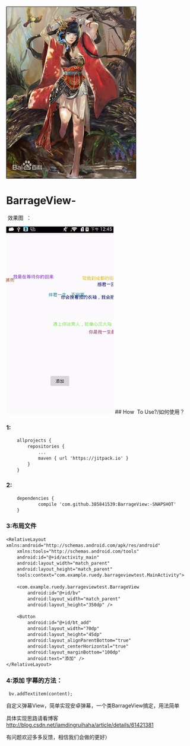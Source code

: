 

![Image text](https://github.com/385841539/BarrageView/blob/master/app/src/main/res/mipmap-hdpi/xiahoushi.jpg)

# BarrageView- 

 效果图  ：
 
![Image text](https://github.com/385841539/BarrageView/blob/master/app/src/main/res/drawable/dangif.gif)
## How  To Use?/如何使用？
 
### 1:

```
	allprojects {
		repositories {
			...
			maven { url 'https://jitpack.io' }
		}
	}
```

### 2:
```
	dependencies {
	        compile 'com.github.385841539:BarrageView:-SNAPSHOT'
	}
```

### 3:布局文件
```
<RelativeLayout xmlns:android="http://schemas.android.com/apk/res/android"
    xmlns:tools="http://schemas.android.com/tools"
    android:id="@+id/activity_main"
    android:layout_width="match_parent"
    android:layout_height="match_parent"
    tools:context="com.example.ruedy.barrageviewtest.MainActivity">

    <com.example.ruedy.barrageviewtest.BarrageView
        android:id="@+id/bv"
        android:layout_width="match_parent"
        android:layout_height="350dp" />

    <Button
        android:id="@+id/bt_add"
        android:layout_width="70dp"
        android:layout_height="45dp"
        android:layout_alignParentBottom="true"
        android:layout_centerHorizontal="true"
        android:layout_marginBottom="100dp"
        android:text="添加" />
</RelativeLayout>

```

### 4:添加 字幕的方法：

```
 bv.addTextitem(content);
```
 
 
自定义弹幕View，简单实现安卓弹幕，一个类BarrageView搞定，用法简单

具体实现思路请看博客 http://blog.csdn.net/iamdingruihaha/article/details/61421381

有问题欢迎多多反馈，相信我们会做的更好）
